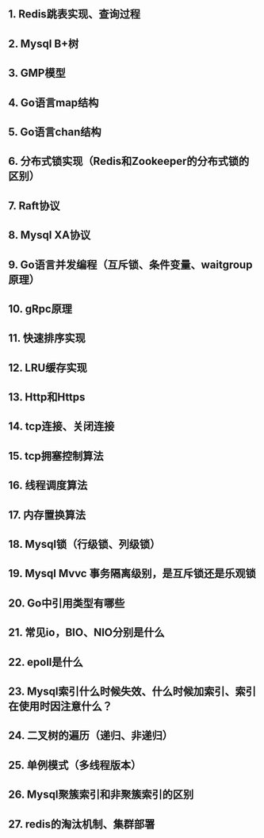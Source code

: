 ## 1. Redis跳表实现、查询过程
## 2. Mysql B+树
## 3. GMP模型
## 4. Go语言map结构
## 5. Go语言chan结构
## 6. 分布式锁实现（Redis和Zookeeper的分布式锁的区别）
## 7. Raft协议
## 8. Mysql XA协议
## 9. Go语言并发编程（互斥锁、条件变量、waitgroup原理）
## 10. gRpc原理
## 11. 快速排序实现
## 12. LRU缓存实现
## 13. Http和Https
## 14. tcp连接、关闭连接
## 15. tcp拥塞控制算法
## 16. 线程调度算法
## 17. 内存置换算法
## 18. Mysql锁（行级锁、列级锁）
## 19. Mysql Mvvc 事务隔离级别，是互斥锁还是乐观锁
## 20. Go中引用类型有哪些
## 21. 常见io，BIO、NIO分别是什么
## 22. epoll是什么
## 23. Mysql索引什么时候失效、什么时候加索引、索引在使用时因注意什么？
## 24. 二叉树的遍历（递归、非递归）
## 25. 单例模式（多线程版本）
## 26. Mysql聚簇索引和非聚簇索引的区别
## 27. redis的淘汰机制、集群部署

